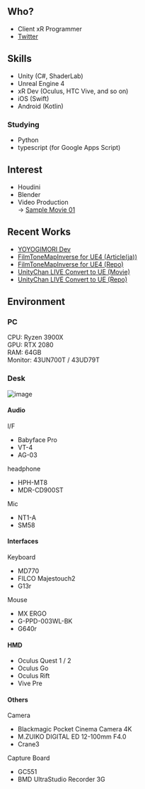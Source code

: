 ## Who?
- Client xR Programmer
- [Twitter](https://twitter.com/shop_0761)

## Skills
- Unity (C#, ShaderLab)
- Unreal Engine 4
- xR Dev (Oculus, HTC Vive, and so on)
- iOS (Swift)
- Android (Kotlin)

### Studying
 - Python
 - typescript (for Google Apps Script)
 
## Interest
- Houdini
- Blender
- Video Production  
  → [Sample Movie 01](https://twitter.com/shop_0761/status/1282152886118408192?s=20)

## Recent Works

- [YOYOGIMORI Dev](https://yoyogi-mori.booth.pm/)
- [FilmToneMapInverse for UE4 (Article(ja))](https://shop-0761.hatenablog.com/entry/2019/10/14/221751)
- [FilmToneMapInverse for UE4 (Repo)](https://github.com/shop-0761/tToon)
- [UnityChan LIVE Convert to UE (Movie)](https://www.youtube.com/watch?v=Bt-d3hQUurM)
- [UnityChan LIVE Convert to UE (Repo)](https://github.com/shop-0761/UnitychanLIVE-UE4Ver-)
  

## Environment
### PC  
CPU: Ryzen 3900X  
GPU: RTX 2080  
RAM: 64GB  
Monitor: 43UN700T / 43UD79T


### Desk
![image](https://user-images.githubusercontent.com/25533884/114272896-e8489a00-9a52-11eb-96cd-f173f7165f58.png)

#### Audio
I/F
- Babyface Pro
- VT-4
- AG-03

headphone
- HPH-MT8
- MDR-CD900ST

Mic
- NT1-A
- SM58

#### Interfaces
Keyboard
- MD770
- FILCO Majestouch2
- G13r

Mouse
- MX ERGO
- G-PPD-003WL-BK
- G640r

#### HMD
- Oculus Quest 1 / 2
- Oculus Go
- Oculus Rift
- Vive Pre

#### Others
Camera
- Blackmagic Pocket Cinema Camera 4K
- M.ZUIKO DIGITAL ED 12-100mm F4.0
- Crane3

Capture Board
- GC551
- BMD UltraStudio Recorder 3G
